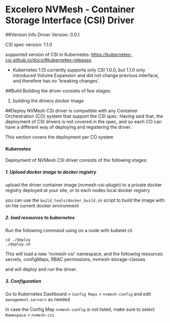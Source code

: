 
# Excelero NVMesh - Container Storage Interface (CSI) Driver

##Version Info
Driver Version:     0.0.1

CSI spec version:   1.1.0

supported version of CSI in Kubernetes:
https://kubernetes-csi.github.io/docs/#kubernetes-releases

* Kubernetes 1.13 currently supports only CSI 1.0.0, but 1.1.0 only introduced Volume Expansion and did not change previous interface, and therefore has no 'breaking changes'.

##Build
Building the driver consists of few stages:
1. building the drivers docker image


##Deploy
NVMesh CSI driver is compatible with any Container Orchestration (CO) system that support the CSI spec.
Having said that, the deployment of CSI drivers is not covered in the spec, and so each CO can have a different way of deploying and registering the driver.

This section covers the deployment per CO system
 
#### Kubernetes
Deployment of NVMesh CSI driver consists of the following stages:

##### 1. Upload docker image to docker registry

upload the driver container image (nvmesh-csi-plugin) to a private docker registry deployed at your site, or to each nodes local docker registry

you can use the `build_tools/docker_build.sh` script to build the image with on hte current docker environment

##### 2. load resources to kubernetes

Run the following command using on a node with kubelet cli

    cd ./deploy
    ./deploy.sh

This will load a new 'nvmesh-csi' namespace, and the following resources:
secrets, configMaps, RBAC permissions, nvmesh-storage-classes

and will deploy and run the driver.

##### 3. Configuration

Go to Kubernetes Dashboard > `Config Maps` > `nvmesh-config`
and edit `management.servers` as needed

In case the Config Map `nvmesh-config` is not listed, make sure to select `Namespace` > `nvmesh-csi`



